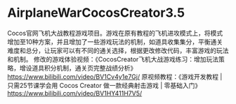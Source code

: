 # AirplaneWarCocosCreator3.5
Cocos官网飞机大战教程游戏项目。游戏在原有教程的飞机进攻模式上，将模式增加至10种方案，并且增加了一些游戏玩法的机制，如道具收集集分，平衡通关难度和总分，让玩家可以有不同的通关选择，根据更改修改代码，丰富游戏的玩法和机制。
修改的游戏体验视频：《CocosCreator飞机大战游戏练习：增加玩法策略，增设道具积分机制，通关页完整战绩分析》https://www.bilibili.com/video/BV1Cv4y1e7Gj/
原视频教程：《游戏开发教程 | 只需25节课学会用 Cocos Creator 做一款经典射击游戏 | 零基础入门》https://www.bilibili.com/video/BV1HY411H7V5/
